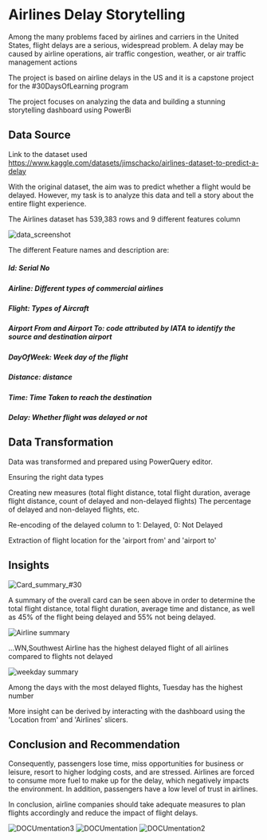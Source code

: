 # Airlines Delay Storytelling
Among the many problems faced by airlines and carriers in the United States, flight delays are a serious, widespread problem. 
A delay may be caused by airline operations, air traffic congestion, weather, or air traffic management actions

The project is based on airline delays in the US and it is a capstone project for the #30DaysOfLearning program

The project focuses on analyzing the data and building a stunning storytelling dashboard using PowerBi

## Data Source
Link to the dataset used https://www.kaggle.com/datasets/jimschacko/airlines-dataset-to-predict-a-delay


With the original dataset, the aim was to predict whether a flight would be delayed. However, my task is to 
analyze this data and tell a story about the entire flight experience.

The Airlines dataset has 539,383 rows and 9 different features column

![data_screenshot](https://user-images.githubusercontent.com/40744059/179770148-e506b0fa-6c91-4403-ad31-40fbda4de682.png)


The different Feature names and description are:

##### Id: Serial No

##### Airline: Different types of commercial airlines

##### Flight: Types of Aircraft

##### Airport From and Airport To: code attributed by IATA to identify the source and destination airport

##### DayOfWeek: Week day of the flight

##### Distance: distance

##### Time: Time Taken to reach the destination

##### Delay: Whether flight was delayed or not

## Data Transformation
Data was transformed and prepared using PowerQuery editor.

Ensuring the right data types

Creating new measures (total flight distance, total flight duration, average flight distance, count of delayed and non-delayed flights) 
The percentage of delayed and non-delayed flights, etc.

Re-encoding of the delayed column to 1: Delayed, 0: Not Delayed

Extraction of flight location for the 'airport from' and 'airport to'

## Insights
![Card_summary_#30](https://user-images.githubusercontent.com/40744059/179220523-732f6d1a-267b-4131-b59c-19a7e015f24d.png)

A summary of the overall card can be seen above in order to determine the total flight distance, total flight duration, average time 
and distance, as well as 45% of the flight being delayed and 55% not being delayed.


![Airline summary](https://user-images.githubusercontent.com/40744059/179222139-2f702487-67b1-49bb-b31e-e6669160b11e.png)

...WN,Southwest Airline has the highest delayed flight of all airlines compared to flights not delayed


![weekday summary](https://user-images.githubusercontent.com/40744059/179227212-98181483-e2b8-44d2-83fa-82fc77236cee.png)

Among the days with the most delayed flights, Tuesday has the highest number

More insight can be derived by interacting with the dashboard using the 'Location from' and 'Airlines' slicers.


## Conclusion and Recommendation

Consequently, passengers lose time, miss opportunities for business or leisure, resort to higher lodging costs, and are stressed. 
Airlines are forced to consume more fuel to make up for the delay, which negatively impacts the environment. In addition, passengers have a low level of trust in airlines.

In conclusion, airline companies should take adequate measures to plan flights accordingly and reduce the impact of flight delays.

![DOCUmentation3](https://user-images.githubusercontent.com/40744059/179188213-2edd66dd-a779-48c5-bb1b-ece85a877059.png)
![DOCUmentation](https://user-images.githubusercontent.com/40744059/179188194-2c59c3a5-e343-457d-8d88-8b9670ab56a4.png)
![DOCUmentation2](https://user-images.githubusercontent.com/40744059/179188205-222f4b40-0d24-47f2-8c18-bb46dd0fa730.png)

